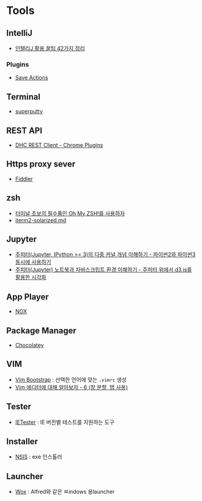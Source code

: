# Tools

## IntelliJ

* [인텔리J 활용 꿀팁 42가지 정리](http://www.popit.kr/%EC%9D%B8%ED%85%94%EB%A6%ACj-%ED%99%9C%EC%9A%A9-%EA%BF%80%ED%8C%81-42%EA%B0%80%EC%A7%80-%EC%A0%95%EB%A6%AC/)

### Plugins

* [Save Actions](https://plugins.jetbrains.com/plugin/7642)

## Terminal

* [superputty](https://code.google.com/archive/p/superputty/)

## REST API

* [DHC REST Client - Chrome Plugins](https://chrome.google.com/webstore/detail/dhc-rest-client/aejoelaoggembcahagimdiliamlcdmfm)

## Https proxy sever

* [Fiddler](http://www.telerik.com/fiddler)

## zsh

* [터미널 초보의 필수품인 Oh My ZSH!를 사용하자](https://nolboo.kim/blog/2015/08/21/oh-my-zsh/)
* [iterm2-solarized.md](https://gist.github.com/kevin-smets/8568070)

## Jupyter

* [주피터(Jupyter, IPython >= 3)의 다중 커널 개념 이해하기 - 파이썬2와 파이썬3 동시에 사용하기](http://blog.nacyot.com/articles/2015-05-08-jupyter-multiple-pythons/)
* [주피터(Jupyter) 노트북과 자바스크립트 환경 이해하기 - 주피터 위에서 d3.js를 활용한 시각화](http://blog.nacyot.com/articles/2015-05-21-d3js-in-jupyter/)

## App Player

* [NOX](https://www.bignox.com/kr#p1)

## Package Manager

* [Chocolatey](https://chocolatey.org/)

## VIM

* [Vim Bootstrap](http://www.vim-bootstrap.com/) : 선택한 언어에 맞는 `.vimrc` 생성
* [Vim 에디터에 대해 알아보자 - 6 (창 분할, 탭 사용)](http://jangpd007.tistory.com/13)

## Tester

* [IETester](http://www.my-debugbar.com/wiki/IETester/HomePage) : IE 버전별 테스트를 지원하는 도구

## Installer

* [NSIS](http://nsis.sourceforge.net/Download) : exe 인스톨러

## Launcher

* [Wox](http://www.getwox.com/) : Alfred와 같은 ㅉindows 용launcher